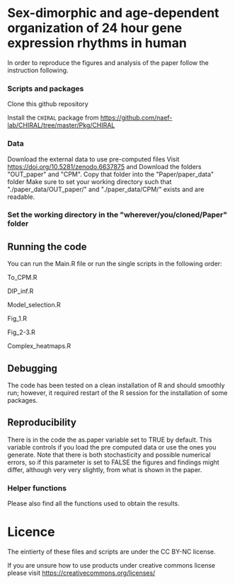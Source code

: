 # Sex-dimorphic and age-dependent organization of 24 hour gene expression rhythms in human
In order to reproduce the figures and analysis of the paper follow the instruction following.

### Scripts and packages
Clone this github repository

Install the `CHIRAL` package from https://github.com/naef-lab/CHIRAL/tree/master/Pkg/CHIRAL

### Data
Download the external data to use pre-computed files
Visit https://doi.org/10.5281/zenodo.6637875 and 
Download the folders "OUT_paper" and "CPM". 
Copy that folder into the "Paper/paper_data" folder 
Make sure to set your working directory such that "./paper_data/OUT_paper/" and "./paper_data/CPM/" exists and are readable.

### Set the working directory in the "wherever/you/cloned/Paper" folder

## Running the code

You can run the Main.R file or run the single scripts in the following order:

To_CPM.R

DIP_inf.R

Model_selection.R

Fig_1.R

Fig_2-3.R

Complex_heatmaps.R

## Debugging

The code has been tested on a clean installation of R and should smoothly run; however, it required  restart of the R session for the installation of some packages.

## Reproducibility

There is in the code the as.paper variable set to TRUE by default.
This variable  controls if you load the pre computed data or use the ones you generate.
Note that there is both stochasticity and possible numerical errors, so if this parameter is set to FALSE the figures and findings might differ, although very very slightly, from what is shown in the paper.

### Helper functions

Please also find all the functions used to obtain the results.

# Licence 

The eintierty of these files and scripts are under the CC BY-NC license.

If you are unsure how to use products under creative commons license please visit https://creativecommons.org/licenses/



